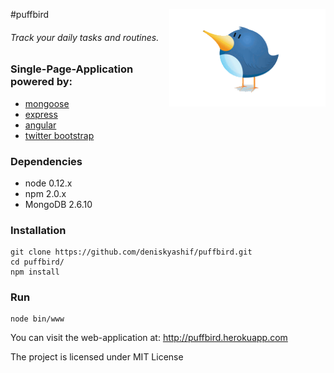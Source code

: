 #puffbird
<img src="public/images/logo.gif" alt="Logo" align="right" width="250" />
###### Track your daily tasks and routines.


### Single-Page-Application powered by:
* [mongoose](http://mongoosejs.com/)
* [express](http://expressjs.com/)
* [angular](https://angularjs.org/)
* [twitter bootstrap](http://getbootstrap.com/)

### Dependencies
* node 0.12.x  
* npm 2.0.x  
* MongoDB 2.6.10  

### Installation
```
git clone https://github.com/deniskyashif/puffbird.git  
cd puffbird/  
npm install
```

### Run
```
node bin/www  
```

You can visit the web-application at: http://puffbird.herokuapp.com

The project is licensed under MIT License
